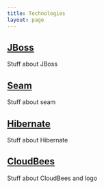 ```yaml
---
title: Technologies
layout: page
---
```


<h2 class="l--push-top-0"><a href="http://www.jboss.org/">JBoss</a></h2>

Stuff about JBoss

## [Seam](http://www.seamframework.org/)

Stuff about seam

## [Hibernate](http://hibernate.org/)

Stuff about Hibernate

## [CloudBees](https://cloudbees.com/)

Stuff about CloudBees and logo
